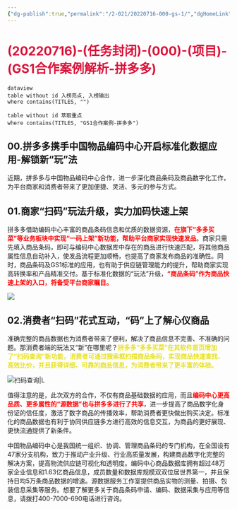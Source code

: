 ```yaml
---
{"dg-publish":true,"permalink":"/2-021/20220716-000-gs-1/","dgHomeLink":true,"dgPassFrontmatter":false}
---
```



# <font color=#DC143C>(20220716)-(任务封闭)-(000)-(项目)-(GS1合作案例解析-拼多多)</font>

```
dataview
table without id 入榜亮点, 入榜输出
where contains(TITLES, "")
```

```dataview
table without id 萃取重点
where contains(TITLES, "GS1合作案例-拼多多")
```

## 00.拼多多携手中国物品编码中心开启标准化数据应用-解锁新“玩”法

近期，拼多多与中国物品编码中心合作，进一步深化商品条码及商品数字化工作，为平台商家和消费者带来了更加便捷、灵活、多元的参与方式。

## 01.商家“扫码”玩法升级，实力加码快速上架
拼多多借助编码中心丰富的商品条码信息和优质的数据资源，<strong><font color=#FF0000>在旗下“多多买菜”等业务板块中实现“一码上架”新功能，帮助平台商家实现快速发品</font></strong>。商家只需先填入商品条码，即可与编码中心数据库中存在的商品进行快速匹配，将其他商品属性信息自动补入，使发品流程更加顺畅，也提高了商家发布商品的准确性。同时，商品条码及GS1标准的应用，也有助于供应链管理能力的提升，帮助商家实现高转换率和产品精准交付。基于标准化数据的“玩法”升级，<strong><font color=#FF0000>“商品条码”作为商品快速上架的入口，将备受平台商家瞩目。</font></strong>

![](https://mmbiz.qpic.cn/mmbiz_jpg/S6hJ17SDCnsGqt0jga7cUnP81iar79TDdbOKzns3zqL6jbtFicdWDVvEkjo0BUYAnGlynH0IXYI08Gj33ichicHXBQ/640?wx_fmt=jpeg&wxfrom=5&wx_lazy=1&wx_co=1)

## 02.消费者“扫码”花式互动，“码”上了解心仪商品
准确完整的商品数据也为消费者带来了便利，解决了商品信息不完善、不准确的问题。那消费者端的玩法又“新”在哪里呢？<strong><font color=#E6E022>拼多多“多多买菜”在其软件首页增加了“扫码查询”新功能，消费者可通过搜索框扫描商品条码，实现商品快速查找、高效比价，并且获得详细、可靠的商品信息，为消费者带来了更丰富的体验。</font></strong>

![扫码查询|L](https://mmbiz.qpic.cn/mmbiz_jpg/S6hJ17SDCnvHZVzgI1TJU2nmBOQ1kPsPEChqsydlPiaVJObKIy5frXE9zD24EOgJxaw8TRN1QStgxpxFqK2S7uQ/640?wx_fmt=jpeg&wxfrom=5&wx_lazy=1&wx_co=1)

值得注意的是，此次双方的合作，不仅有商品基础数据的应用，而且<strong><font color=#FF0000>编码中心更高品质、更多属性的“源数据”也与拼多多进行了共享</font></strong>，进一步提高了商品数字化身份证的信任度，激活了数字商品的传播效率，帮助消费者更快做出购买决定。标准化的商品数据也有利于协同供应链多方进行高效的信息交互，为商品的更好展现、更快流通提供了新条件。

中国物品编码中心是我国统一组织、协调、管理商品条码的专门机构，在全国设有47家分支机构，致力于推动产业升级、行业高质量发展，构建商品数字化完整的解决方案，提高物流供应链可视化和透明度。编码中心商品数据库拥有超过48万家企业信息和1.63亿商品信息，成员数量和数据库规模双双位居世界第一，并且保持日均5万条商品数据的增速。源数据服务工作室提供商品实物的测量、拍摄、包装信息采集等服务。想要了解更多关于商品条码申请、编码、数据采集与应用等信息，请拨打400-7000-690电话进行咨询。